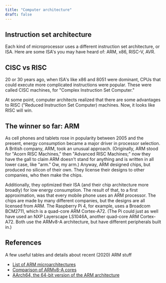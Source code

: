 ```yaml
---
title: "Computer architecture"
draft: false
---
```


## Instruction set architecture ##

Each kind of microprocessor uses a different instruction set architecture, or ISA. Here are some ISA's you may have heard of: ARM, x86, RISC-V, AVR.

## CISC vs RISC ##

20 or 30 years ago, when ISA's like x86 and 8051 were dominant, CPUs that could execute more complicated instructions were popular. These were called CISC machines, for "Complex Instruction Set Computer."

At some point, computer architects realized that there are some advantages to RISC ("Reduced Instruction Set Computer) machines. Now, it looks like RISC will win.

## The winner so far: ARM ##

As cell phones and tablets rose in popularity between 2005 and the present, energy consumption became a major driver in processor selection. A British company, ARM, took an unusual approach. (Originally, ARM stood for "Acorn RISC Machines," then "Advanced RISC Machines;" now they have the gall to claim ARM doesn't stand for anything and is written in all lower case, like "arm." Ow, my arm.) Anyway, ARM designed chips, but produced no silicon of their own. They license their designs to other companies, who then make the chips.

Additionally, they optimized their ISA (and their chip architecture more broadly) for low energy consumption. The result of that, to a first approximation, was that every mobile phone uses an ARM processor. The chips are made by many different companies, but the designs are all licensed from ARM. The Raspberry Pi 4, for example, uses a Broadcom BCM2711, which is a quad-core ARM Cortex-A72. (The Pi could just as well have used an NXP Layerscape LS1046A, another quad-core ARM Cortex-A72. Both use the ARMv8-A architecture, but have different peripherals built in.)

## References ##

A few useful tables and details about recent (2020) ARM stuff

 * [List of ARM microarchitectures](https://en.wikipedia.org/wiki/List_of_ARM_microarchitectures)
 * [Comparison of ARMv8-A cores](https://en.wikipedia.org/wiki/Comparison_of_ARMv8-A_cores)
 * [AArch64, the 64-bit version of the ARM architecture](https://en.wikipedia.org/wiki/AArch64)
